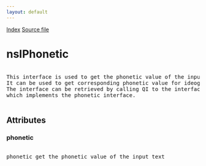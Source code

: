 ```yaml
---
layout: default
---
```

<div id='links'><a href="../index.html">Index</a>
<a href="http://dxr.mozilla.org/mozilla-central/source/dom/html/nsIPhonetic.idl">Source file</a>
</div>

# nsIPhonetic #
<pre>   
This interface is used to get the phonetic value of the input text.  
It can be used to get corresponding phonetic value for ideographic text.  
The interface can be retrieved by calling QI to the interface   
which implements the phonetic interface.  
  
</pre>
## Attributes ##

### phonetic ###
<pre>  
phonetic get the phonetic value of the input text  
  
</pre>